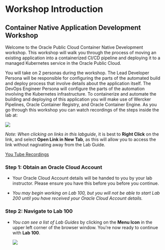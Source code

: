 # Workshop Introduction

## Container Native Application Development Workshop

Welcome to the Oracle Public Cloud Container Native Development workshop. This workshop will walk you through the process of moving an existing application into a containerized CI/CD pipeline and deploying it to a managed Kubernetes service in the Oracle Public Cloud.

You will take on 2 personas during the workshop. The Lead Developer Persona will be responsible for configuring the parts of the automated build and deploy process that involve details about the application itself. The DevOps Engineer Persona will configure the parts of the automation involving the Kubernetes infrastructure. To containerize and automate the building and deploying of this application you will make use of Wercker Pipelines, Oracle Container Registry, and Oracle Container Engine.
As you go through this workshop you can watch recordings of the steps inside the lab at:

![](images/oraclecode/youtube.png)

_Note: When clicking on links in this labguide_, it is best to **Right Click** on the link, and select **Open Link in New Tab**, as this will allow you to access the link without nagivating away from the Lab Guide. 

[You Tube Recordings](https://www.youtube.com/playlist?list=PLPIzp-E1msrarZljayc5JwyrYA2vqWZJ_)

### **Step 1**: Obtain an Oracle Cloud Account

- Your Oracle Cloud Account details will be handed to you by your lab instructor. Please ensure you have this before you before you continue.

- _You may begin working on Lab 100, but you will not be able to start Lab 200 until you have received your Oracle Cloud Account details._



### **Step 2**: Navigate to Lab 100

- _You can see a list of Lab Guides_ by clicking on the **Menu Icon** in the upper left corner of the browser window. You're now ready to continue with **Lab 100**.

  ![](images/LabMenuIcon.png)
